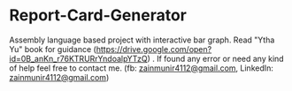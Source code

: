 # Report-Card-Generator
Assembly language based project with interactive bar graph.
Read "Ytha Yu" book for guidance (https://drive.google.com/open?id=0B_anKn_r76KTRURrYndoalpYTzQ) .
If found any error or need any kind of help feel free to contact me.
(fb: zainmunir4112@gmail.com, LinkedIn: zainmunir4112@gmail.com)
